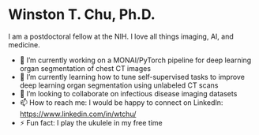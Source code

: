 # Winston T. Chu, Ph.D.

I am a postdoctoral fellow at the NIH. I love all things imaging, AI, and medicine.

- 🔭 I’m currently working on a MONAI/PyTorch pipeline for deep learning organ segmentation of chest CT images
- 🌱 I’m currently learning how to tune self-supervised tasks to improve deep learning organ segmentation using unlabeled CT scans
- 👯 I’m looking to collaborate on infectious disease imaging datasets
- 📫 How to reach me: I would be happy to connect on LinkedIn: https://www.linkedin.com/in/wtchu/
- ⚡ Fun fact: I play the ukulele in my free time

<!--
**wtchu8/wtchu8** is a ✨ _special_ ✨ repository because its `README.md` (this file) appears on your GitHub profile.

Here are some ideas to get you started:

- 🔭 I’m currently working on ...
- 🌱 I’m currently learning ...
- 👯 I’m looking to collaborate on ...
- 🤔 I’m looking for help with ...
- 💬 Ask me about ...
- 📫 How to reach me: ...
- 😄 Pronouns: ...
- ⚡ Fun fact: ...
-->
